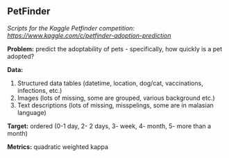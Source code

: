 ## PetFinder
*Scripts for the Kaggle Petfinder competition: https://www.kaggle.com/c/petfinder-adoption-prediction*

**Problem:** predict the adoptability of pets - specifically, how quickly is a pet adopted?

**Data:** 
1) Structured data tables (datetime, location, dog/cat, vaccinations, infections, etc.)  
2) Images (lots of missing, some are grouped, various background etc.)
3) Text descriptions (lots of missing, misspelings, some are in malasian language)

**Target:** ordered (0-1 day, 2- 2 days, 3- week, 4- month, 5- more than a month)

**Metrics:** quadratic weighted kappa
